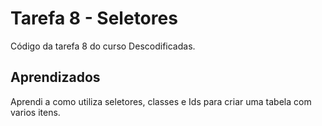 
# Tarefa 8 - Seletores

Código da tarefa 8 do curso Descodificadas. 



## Aprendizados

Aprendi a como utiliza seletores, classes e Ids para criar uma tabela com varios itens.


